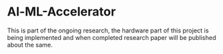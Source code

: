 # Al-ML-Accelerator
This is part of the ongoing research, the hardware part of this project is being implemented and when completed research paper will be published about the same.
